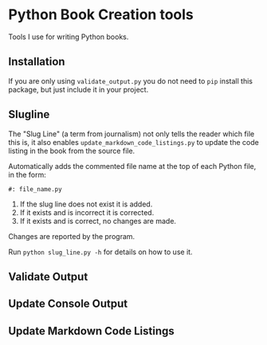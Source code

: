 # Python Book Creation tools

Tools I use for writing Python books.

## Installation

If you are only using `validate_output.py` you do not need
to `pip` install this package, but just include it in your project.

## Slugline

The "Slug Line" (a term from journalism) not only tells the reader which file
this is, it also enables `update_markdown_code_listings.py` to update the
code listing in the book from the source file.

Automatically adds the commented file name at the top of each Python file,
in the form:
```text
#: file_name.py
```
1. If the slug line does not exist it is added.
2. If it exists and is incorrect it is corrected.
3. If it exists and is correct, no changes are made.

Changes are reported by the program.

Run `python slug_line.py -h` for details on how to use it.

## Validate Output

## Update Console Output

## Update Markdown Code Listings
